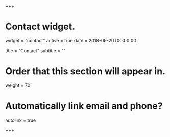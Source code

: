 +++
# Contact widget.
widget = "contact"
active = true
date = 2018-09-20T00:00:00

title = "Contact"
subtitle = ""

# Order that this section will appear in.
weight = 70

# Automatically link email and phone?
autolink = true

+++


